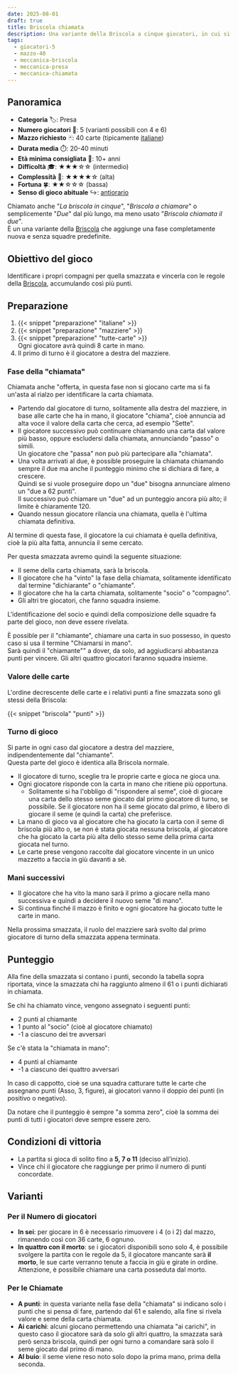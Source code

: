 ```yaml
---
date: 2025-08-01
draft: true
title: Briscola chiamata
description: Una variante della Briscola a cinque giocatori, in cui si dichiara una briscola e un compagno segreto, dove conta intuire alleanze e fare il maggior numero di punti.
tags:
  - giocatori-5
  - mazzo-40
  - meccanica-briscola
  - meccanica-presa
  - meccanica-chiamata
---
```

## Panoramica
- **Categoria** 🏷️: Presa
- **Numero giocatori** 👥: 5 (varianti possibili con 4 e 6) 
- **Mazzo richiesto** 🃏: 40 carte (tipicamente [italiane](/info/dizionario/#italiane))
- **Durata media** ⏱️: 20-40 minuti
- **Età minima consigliata** 🎂: 10+ anni
- **Difficoltà** 🎓: ★★★☆☆ (intermedio)
- **Complessità** 🧠: ★★★★☆ (alta)
- **Fortuna** 🍀: ★★☆☆☆ (bassa)
- **Senso di gioco abituale** ↪️: [antiorario](/info/dizionario#antiorario)

Chiamato anche "_La briscola in cinque_",  "_Briscola a chiamare_" o semplicemente "_Due_" dal più lungo, ma meno usato "_Briscola chiamata il due_".  
È un una variante della [Briscola](/giochi/briscola) che aggiunge una fase completamente nuova e senza squadre predefinite.


## Obiettivo del gioco
Identificare i propri compagni per quella smazzata e vincerla con le regole della [Briscola](/giochi/briscola), accumulando così più punti.

## Preparazione
1. {{< snippet "preparazione" "italiane" >}}
1. {{< snippet "preparazione" "mazziere" >}}
1. {{< snippet "preparazione" "tutte-carte" >}}  
    Ogni giocatore avrà quindi 8 carte in mano.
1. Il primo di turno è il giocatore a destra del mazziere.

### Fase della "chiamata"

Chiamata anche "offerta, in questa fase non si giocano carte ma si fa un'asta al rialzo per identificare la carta chiamata.

- Partendo dal giocatore di turno, solitamente alla destra del mazziere, in base alle carte che ha in mano, il giocatore "chiama", cioè annuncia ad alta voce il valore della carta che cerca, ad esempio "Sette".
- Il giocatore successivo può continuare chiamando una carta dal valore più basso, oppure escludersi dalla chiamata, annunciando "passo" o simili.  
    Un giocatore che "passa" non può più partecipare alla "chiamata".
- Una volta arrivati al due, è possible proseguire la chiamata chiamando sempre il due ma anche il punteggio minimo che si dichiara di fare, a crescere.  
    Quindi se si vuole proseguire dopo un "due" bisogna annunciare almeno un "due a 62 punti".  
    Il successivo può chiamare un "due" ad un punteggio ancora più alto; il limite è chiaramente 120.
- Quando nessun giocatore rilancia una chiamata, quella è l'ultima chiamata definitiva.

Al termine di questa fase, il giocatore la cui chiamata è quella definitiva, cioè la più alta fatta, annuncia il seme cercato.  


Per questa smazzata avremo quindi la seguente situazione:

- Il seme della carta chiamata, sarà la briscola.
- Il giocatore che ha "vinto" la fase della chiamata, solitamente identificato dal termine "dichiarante" o "chiamante".
- Il giocatore che ha la carta chiamata, solitamente "socio" o "compagno".
- Gli altri tre giocatori, che fanno squadra insieme.

L'identificazione del socio e quindi della composizione delle squadre fa parte del gioco, non deve essere rivelata.

È possible per il "chiamante", chiamare una carta in suo possesso, in questo caso si usa il termine "Chiamarsi in mano".  
Sarà quindi il "chiamante"" a dover, da solo, ad aggiudicarsi abbastanza punti per vincere. Gli altri quattro giocatori faranno squadra insieme.

### Valore delle carte

L'ordine decrescente delle carte e i relativi punti a fine smazzata sono gli stessi della Briscola:

{{< snippet "briscola" "punti" >}}

### Turno di gioco
Si parte in ogni caso dal giocatore a destra del mazziere, indipendentemente dal "chiamante".  
Questa parte del gioco è identica alla Briscola normale.

- Il giocatore di turno, sceglie tra le proprie carte e gioca ne gioca una.
- Ogni giocatore risponde con la carta in mano che ritiene più opportuna.
	- Solitamente si ha l'obbligo di "rispondere al seme", cioè di giocare una carta dello stesso seme giocato dal primo giocatore di turno, se possibile. Se il giocatore non ha il seme giocato dal primo, è libero di giocare il seme (e quindi la carta) che preferisce.
- La mano di gioco va al giocatore che ha giocato la carta con il seme di briscola più alto o, se non è stata giocata nessuna briscola, al giocatore che ha giocato la carta più alta dello stesso seme della prima carta giocata nel turno.
- Le carte prese vengono raccolte dal giocatore vincente in un unico mazzetto a faccia in giù davanti a sè.

### Mani successivi
- Il giocatore che ha vito la mano sarà il primo a giocare nella mano successiva e quindi a decidere il nuovo seme "di mano".
- Si continua finché il mazzo è finito e ogni giocatore ha giocato tutte le carte in mano.

Nella prossima smazzata, il ruolo del mazziere sarà svolto dal primo giocatore di turno della smazzata appena terminata.

## Punteggio
Alla fine della smazzata si contano i punti, secondo la tabella sopra riportata, vince la smazzata chi ha raggiunto almeno il 61 o i punti dichiarati in chiamata.

Se chi ha chiamato vince, vengono assegnato i seguenti punti:
- 2 punti al chiamante
- 1 punto al "socio" (cioè al giocatore chiamato)
- -1 a ciascuno dei tre avversari

Se c'è stata la "chiamata in mano":
- 4 punti al chiamante
- -1 a ciascuno dei quattro avversari

In caso di cappotto, cioè se una squadra catturare tutte le carte che assegnano punti (Asso, 3, figure), ai giocatori vanno il doppio dei punti (in positivo o negativo).

Da notare che il punteggio è sempre "a somma zero", cioè la somma dei punti di tutti i giocatori deve sempre essere zero.

## Condizioni di vittoria
- La partita si gioca di solito fino a **5, 7 o 11** (deciso all’inizio).
- Vince chi il giocatore che raggiunge per primo il numero di punti concordate.

## Varianti

### Per il Numero di giocatori

- **In sei**: per giocare in 6 è necessario rimuovere i 4 (o i 2) dal mazzo, rimanendo così con 36 carte, 6 ognuno.
- **In quattro con il morto**: se i giocatori disponibili sono solo 4, è possibile svolgere la partita con le regole da 5, il giocatore mancante sarà **il morto**, le sue carte verranno tenute a faccia in giù e girate in ordine. Attenzione, è possibile chiamare una carta posseduta dal morto.

### Per le Chiamate

- **A punti**: in questa variante nella fase della "chiamata" si indicano solo i punti che si pensa di fare, partendo dal 61 e salendo, alla fine si rivela valore e seme della carta chiamata.
- **Ai carichi**: alcuni giocano permettendo una chiamata "ai carichi", in questo caso il giocatore sarà da solo gli altri quattro, la smazzata sarà però senza briscola, quindi per ogni turno a comandare sarà solo il seme giocato dal primo di mano.
- **Al buio**: il seme viene reso noto solo dopo la prima mano, prima della seconda.